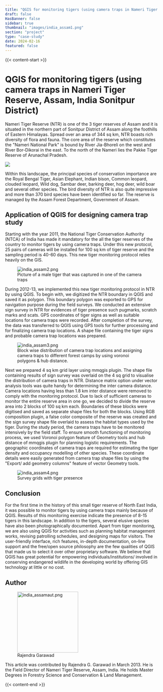 ```yaml
---
title: "QGIS for monitoring tigers (using camera traps in Nameri Tiger Reserve, Assam, India Sonitpur District)"
draft: false
HasBanner: false
sidebar: true
thumbnail: "images/india_assam1.png"
section: "project"
type: "case-study"
date: 2024-02-16
featured: false
---
```

{{< content-start >}}

# QGIS for monitoring tigers (using camera traps in Nameri Tiger Reserve, Assam, India Sonitpur District)

Nameri Tiger Reserve (NTR) is one of the 3 tiger reserves of Assam and it is situated in the northern part of Sonitpur District of Assam along the foothills of Eastern Himalayas. Spread over an area of 344 sq km, NTR boasts rich diversity of flora and fauna. The core area of the reserve which constitutes the "Nameri National Park" is bound by River Jia-Bhoreli on the west and River Bor-Dikorai in the east. To the north of the Nameri lies the Pakke Tiger Reserve of Arunachal Pradesh.

![](../images/india_assam1.png)

Within this landscape, the principal species of conservation importance are the Royal Bengal Tiger, Asian Elephant, Indian bison, Common leopard, clouded leopard, Wild dog, Sambar deer, barking deer, hog deer, wild boar and several other species. The bird diversity of NTR is also quite impressive and more than 370 bird species have been identified so far. The reserve is managed by the Assam Forest Department, Government of Assam.

## Application of QGIS for designing camera trap study

Starting with the year 2011, the National Tiger Conservation Authority (NTCA) of India has made it mandatory for the all the tiger reserves of the country to monitor tigers by using camera traps. Under this new protocol, 25 pairs of cameras will be installed for 100 sq km of tiger reserve and the sampling period is 40-60 days. This new tiger monitoring protocol relies heavily on the GIS.

<figure>
<img src="../images/india_assam2.png" class="align-right" alt="india_assam2.png" />
<figcaption>Picture of a male tiger that was captured in one of the camera traps</figcaption>
</figure>

During 2012-13, we implemented this new tiger monitoring protocol in NTR by using QGIS. To begin with, we digitized the NTR boundary in QGIS and saved it as polygon. This boundary polygon was exported to GPS for navigation purpose during the field surveys. We conducted an extensive sign survey in NTR for evidences of tiger presence such pugmarks, scratch marks and scats. GPS coordinates of tiger signs as well as suitable locations for camera traps were recorded. After completion of the survey, the data was transferred to QGIS using GPS tools for further processing and for finalizing camera trap locations. A shape file containing the tiger signs and probable camera trap locations was prepared.

<figure>
<img src="../images/india_assam3.png" alt="india_assam3.png" />
<figcaption>Block wise distribution of camera trap locations and assigning camera traps to different forest camps by using voronoi polygons &amp; hub distance.</figcaption>
</figure>

Next we prepared 4 sq km grid layer using mmqgis plugin. The shape file containing results of sign survey was overlaid on the 4 sq grid to visualise the distribution of camera traps in NTR. Distance matrix option under vector analysis tools was quite handy for determining the inter camera distance. Camera locations having less than 1.8 km inter distance were removed to comply with the monitoring protocol. Due to lack of sufficient cameras to monitor the entire reserve area in one go, we decided to divide the reserve area into 2 blocks of 100 sq km each. Boundaries of these blocks were digitised and saved as separate shape files for both the blocks. Using RGB composition plugin, a false color composite of the reserve was created and the sign survey shape file overlaid to assess the habitat types used by the tiger. During the study period, the camera traps have to be monitored intensively by the field staff. To ensure smooth functioning of monitoring process, we used Voronoi polygon feature of Geometry tools and hub distance of mmqgis plugin for planning logistic requirements. The geographic coordinates of camera traps are required for estimating the tiger density and occupancy modelling of other species. These coordinate details were easily generated from camera trap shape files by using the "Export/ add geometry columns" feature of vector Geometry tools.

<figure>
<img src="../images/india_assam4.png" class="align-right" alt="india_assam4.png" />
<figcaption>Survey grids with tiger presence</figcaption>
</figure>

## Conclusion

For the first time in the history of this small tiger reserve of North East India, it was possible to monitor tigers by using camera traps mainly because of QGIS. Results of this monitoring exercise indicate the presence of 8-15 tigers in this landscape. In addition to the tigers, several elusive species have also been photographically documented. Apart from tiger monitoring, we are also using QGIS for activities such as planning habitat management works, revising patrolling schedules, and designing maps for visitors. The user-friendly interface, rich features, in-depth documentation, on-line support and the free/open source philosophy are the few qualities of QGIS that made us to select it over other proprietary software. We believe that QGIS has great potential for empowering individuals/institutions/ involved in conserving endangered wildlife in the developing world by offering GIS technology at little or no cost.

## Author

<figure>
<img src="../images/india_assamaut.png" class="align-left" height="200" alt="india_assamaut.png" />
<figcaption>Rajendra Garawad</figcaption>
</figure>

This article was contributed by Rajendra G. Garawad in March 2013. He is the Field Director of Nameri Tiger Reserve, Assam, India. He holds Master Degrees in Forestry Science and Conservation & Land Management.

{{< content-end >}}
